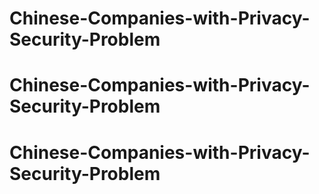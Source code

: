 # Chinese-Companies-with-Privacy-Security-Problem
# Chinese-Companies-with-Privacy-Security-Problem
# Chinese-Companies-with-Privacy-Security-Problem
